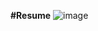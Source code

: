 **#Resume**
![image](https://github.com/user-attachments/assets/4d018427-95e3-410a-b921-b44cacc0ac90)
